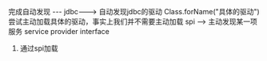 完成自动发现 --- jdbc---> 自动发现jdbc的驱动
Class.forName("具体的驱动") 尝试主动加载具体的驱动，事实上我们并不需要主动加载
spi --> 主动发现某一项服务 service provider interface

1. 通过spi加载